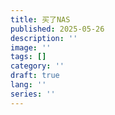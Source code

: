 ```yaml
---
title: 买了NAS
published: 2025-05-26
description: ''
image: ''
tags: []
category: ''
draft: true 
lang: ''
series: ''
---
```

